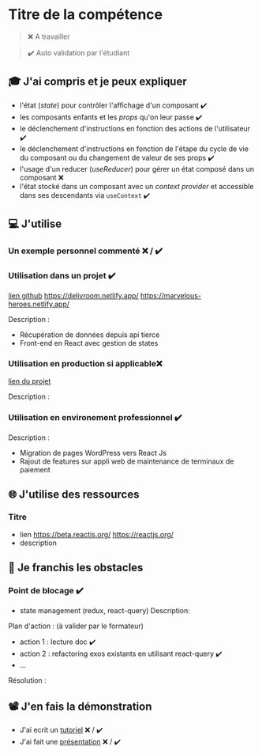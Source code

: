 # Titre de la compétence

> ❌ A travailler

> ✔️ Auto validation par l'étudiant

## 🎓 J'ai compris et je peux expliquer

- l'état (_state_) pour contrôler l'affichage d'un composant  ✔️
- les composants enfants et les _props_ qu'on leur passe ✔️
- le déclenchement d'instructions en fonction des actions de l'utilisateur  ✔️
- le déclenchement d'instructions en fonction de l'étape du cycle de vie du composant ou du changement de valeur de ses props  ✔️
- l'usage d'un reducer (_useReducer_) pour gérer un état composé dans un composant ❌ 
- l'état stocké dans un composant avec un _context provider_ et accessible dans ses descendants via `useContext` ✔️

## 💻 J'utilise

### Un exemple personnel commenté ❌ / ✔️

### Utilisation dans un projet  ✔️

[lien github](...)
https://delivroom.netlify.app/
https://marvelous-heroes.netlify.app/

Description :
- Récupération de données depuis api tierce 
- Front-end en React avec gestion de states

### Utilisation en production si applicable❌ 

[lien du projet](...)

Description :

### Utilisation en environement professionnel  ✔️


Description :
 * Migration de pages WordPress vers React Js
 * Rajout de features sur appli web de maintenance de terminaux de paiement 

## 🌐 J'utilise des ressources

### Titre

- lien
 https://beta.reactjs.org/
 https://reactjs.org/
- description

## 🚧 Je franchis les obstacles

### Point de blocage  ✔️
  * state management (redux, react-query)
Description:

Plan d'action : (à valider par le formateur)

- action 1 : lecture doc  ✔️
- action 2 : refactoring exos existants en utilisant react-query  ✔️
- ...

Résolution :

## 📽️ J'en fais la démonstration

- J'ai ecrit un [tutoriel](...) ❌ / ✔️
- J'ai fait une [présentation](...) ❌ / ✔️
